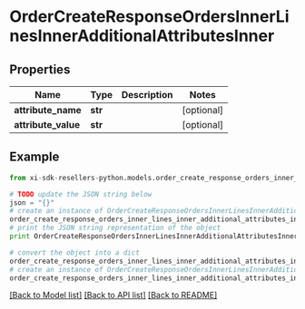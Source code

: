 # OrderCreateResponseOrdersInnerLinesInnerAdditionalAttributesInner


## Properties

Name | Type | Description | Notes
------------ | ------------- | ------------- | -------------
**attribute_name** | **str** |  | [optional] 
**attribute_value** | **str** |  | [optional] 

## Example

```python
from xi-sdk-resellers-python.models.order_create_response_orders_inner_lines_inner_additional_attributes_inner import OrderCreateResponseOrdersInnerLinesInnerAdditionalAttributesInner

# TODO update the JSON string below
json = "{}"
# create an instance of OrderCreateResponseOrdersInnerLinesInnerAdditionalAttributesInner from a JSON string
order_create_response_orders_inner_lines_inner_additional_attributes_inner_instance = OrderCreateResponseOrdersInnerLinesInnerAdditionalAttributesInner.from_json(json)
# print the JSON string representation of the object
print OrderCreateResponseOrdersInnerLinesInnerAdditionalAttributesInner.to_json()

# convert the object into a dict
order_create_response_orders_inner_lines_inner_additional_attributes_inner_dict = order_create_response_orders_inner_lines_inner_additional_attributes_inner_instance.to_dict()
# create an instance of OrderCreateResponseOrdersInnerLinesInnerAdditionalAttributesInner from a dict
order_create_response_orders_inner_lines_inner_additional_attributes_inner_form_dict = order_create_response_orders_inner_lines_inner_additional_attributes_inner.from_dict(order_create_response_orders_inner_lines_inner_additional_attributes_inner_dict)
```
[[Back to Model list]](../README.md#documentation-for-models) [[Back to API list]](../README.md#documentation-for-api-endpoints) [[Back to README]](../README.md)


